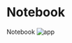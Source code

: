 # Notebook
Notebook
![app](https://github.com/emirhanzeyrekk/Notebook/assets/121854589/0c2a2088-a695-4ca1-a59e-13895b6b6fa7)
